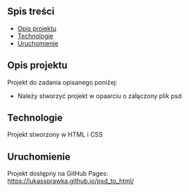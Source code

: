 ## Spis treści
* [Opis projektu](#opis-projektu)
* [Technologie](#technologie)
* [Uruchomienie](#uruchomienie)

## Opis projektu
Projekt do zadania opisanego poniżej:
* Należy stworzyć projekt w opaarciu o załączony plik psd

## Technologie
Projekt stworzony w HTML i CSS

## Uruchomienie
Projekt dostępny na GitHub Pages: https://lukassprawka.github.io/psd_to_html/
